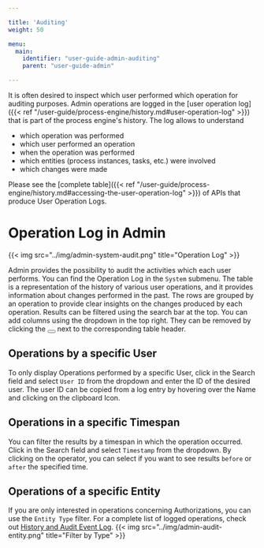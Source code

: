 ```yaml
---

title: 'Auditing'
weight: 50

menu:
  main:
    identifier: "user-guide-admin-auditing"
    parent: "user-guide-admin"

---
```


It is often desired to inspect which user performed which operation for auditing purposes. Admin operations are logged in the [user operation log]({{< ref "/user-guide/process-engine/history.md#user-operation-log" >}}) that is part of the process engine's history. The log allows to understand

* which operation was performed
* which user performed an operation
* when the operation was performed
* which entities (process instances, tasks, etc.) were involved
* which changes were made

Please see the [complete table]({{< ref "/user-guide/process-engine/history.md#accessing-the-user-operation-log" >}}) of APIs that produce User Operation Logs.

# Operation Log in Admin
{{< img src="../img/admin-system-audit.png" title="Operation Log" >}}

Admin provides the possibility to audit the activities which each user performs. You can find the Operation Log in the `System` submenu. The table is a representation of the history of various user operations, and it provides information about changes performed in the past. The rows are grouped by an operation to provide clear insights on the changes produced by each operation. Results can be filtered using the search bar at the top. You can add columns using the dropdown in the top right. They can be removed by clicking the <button class="btn btn-xs"><i class="glyphicon glyphicon-remove"></i></button> next to the corresponding table header.

## Operations by a specific User
To only display Operations performed by a specific User, click in the Search field and select `User ID` from the dropdown and enter the ID of the desired user. The user ID can be copied from a log entry by hovering over the Name and clicking on the clipboard Icon.

## Operations in a specific Timespan
You can filter the results by a timespan in which the operation occurred. Click in the Search field and select `Timestamp` from the dropdown. By clicking on the operator, you can select if you want to see results `before` or `after` the specified time.

## Operations of a specific Entity
If you are only interested in operations concerning Authorizations, you can use the `Entity Type` filter. For a complete list of logged operations, check out [History and Audit Event Log](/user-guide/process-engine/history/#glossary-of-operations-logged-in-the-user-operation-log).
{{< img src="../img/admin-audit-entity.png" title="Filter by Type" >}}
